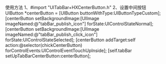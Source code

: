 使用方法
    1、#import "UITabBar+HXCenterButton.h"
    2、设置中间按钮
UIButton *centerButton = [UIButton buttonWithType:UIButtonTypeCustom];
[centerButton setBackgroundImage:[UIImage imageNamed:@"tabBar_publish_icon"] forState:UIControlStateNormal];
[centerButton setBackgroundImage:[UIImage imageNamed:@"tabBar_publish_click_icon"] forState:UIControlStateSelected];
[centerButton addTarget:self action:@selector(chickCenterButton) forControlEvents:UIControlEventTouchUpInside];
[self.tabBar setUpTabBarCenterButton:centerButton];
